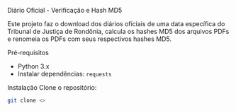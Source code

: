 Diário Oficial - Verificação e Hash MD5

Este projeto faz o download dos diários oficiais de uma data específica do Tribunal de Justiça de Rondônia, calcula os hashes MD5 dos arquivos PDFs e renomeia os PDFs com seus respectivos hashes MD5.

Pré-requisitos
- Python 3.x
- Instalar dependências: `requests`

Instalação
 Clone o repositório:
   ```bash
   git clone <>